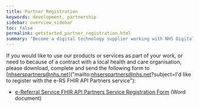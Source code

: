 ```yaml
---
title: Partner Registration
keywords: development, partnership
sidebar: overview_sidebar
toc: false
permalink: getstarted_partner_registration.html
summary: "Become a digital technology supplier working with NHS Digital"
---
```


If you would like to use our products or services as part of your work, or need to because of a contract with a local health and care organisation, please download, complete and send the following form to [nhserspartners@nhs.net]("mailto:nhserspartners@nhs.net?subject=I'd like to register with the e-RS FHIR API Partners service"):

* [e-Referral Service FHIR API Partners Service Registration Form](downloads/registration/e-RS_FHIR_API_Partner_Service_Registration_Form.doc) (Word document)
